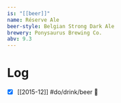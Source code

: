 ```yaml
---
is: "[[beer]]"
name: Réserve Ale
beer-style: Belgian Strong Dark Ale
brewery: Ponysaurus Brewing Co.
abv: 9.3
---
```

# Log
- [x] [[2015-12]] #do/drink/beer 🤞
